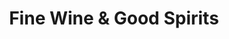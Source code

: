 ---
title: "Fine Wine & Good Spirits"
url: /pennsburg/fine-wine-und-good-spirits/
shop: Spirituosen
---